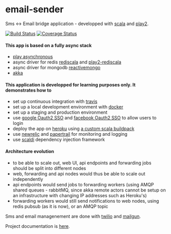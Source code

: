 email-sender
============

Sms <-> Email bridge application - developped with [scala](http://www.scala-lang.org/) and [play2](http://www.playframework.com/).


[![Build Status](https://travis-ci.org/yorrick/email-sender.svg?branch=26-dependency-injection)](https://travis-ci.org/yorrick/email-sender)
[![Coverage Status](https://coveralls.io/repos/yorrick/email-sender/badge.png?branch=26-dependency-injection)](https://coveralls.io/r/yorrick/email-sender?branch=26-dependency-injection)


#### This app is based on a fully async stack
 * [play asynchronous](http://www.playframework.com/documentation/2.3.x/ScalaAsync)
 * async driver for redis [rediscala](https://github.com/etaty/rediscala) and [play2-rediscala](https://github.com/yorrick/play2-rediscala)
 * async driver for mongodb [reactivemongo](http://reactivemongo.org/)
 * [akka](http://akka.io/)

#### This application is developped for learning purposes only. It demonstrates how to
 * set up continuous integration with [travis](https://travis-ci.org/)
 * set up a local development environment with [docker](http://www.docker.com/)
 * set up a staging and production environment
 * use [google Oauth2 SSO](https://developers.google.com/accounts/docs/OAuth2) and [facebook Oauth2 SSO](https://developers.facebook.com/docs/facebook-login/v2.1) to allow users to login
 * deploy the app on [heroku](https://www.heroku.com/) using [a custom scala buildpack](https://github.com/yorrick/heroku-buildpack-scala)
 * use [newrelic](http://newrelic.com/) and [papertrail](https://papertrailapp.com/) for monitoring and logging
 * use [scaldi](http://scaldi.org/) dependency injection framework

#### Architecture evolution
 * to be able to scale out, web UI, api endpoints and forwarding jobs should be split into different nodes
 * web, forwarding and api nodes would thus be able to scale out independently
 * api endpoints would send jobs to forwarding workers (using AMQP shared queues - rabbitMQ, since akka remote actors cannot be setup
   on an infrastructure with changing IP addresses such as Heroku's)
 * forwarding workers would still send notifications to web nodes, using redis pubsub (as it is now), or an AMQP topic

Sms and email managenement are done with [twilio](https://www.twilio.com/) and [mailgun](https://mailgun.com/).

Project documentation is [here](https://github.com/yorrick/email-sender/wiki).

